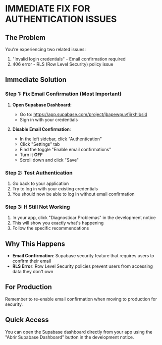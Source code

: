 # IMMEDIATE FIX FOR AUTHENTICATION ISSUES

## The Problem
You're experiencing two related issues:
1. "Invalid login credentials" - Email confirmation required
2. 406 error - RLS (Row Level Security) policy issue

## Immediate Solution

### Step 1: Fix Email Confirmation (Most Important)
1. **Open Supabase Dashboard**:
   - Go to: https://app.supabase.com/project/jbapewpuvfijrkhlbsid
   - Sign in with your credentials

2. **Disable Email Confirmation**:
   - In the left sidebar, click "Authentication"
   - Click "Settings" tab
   - Find the toggle "Enable email confirmations"
   - Turn it **OFF**
   - Scroll down and click "Save"

### Step 2: Test Authentication
1. Go back to your application
2. Try to log in with your existing credentials
3. You should now be able to log in without email confirmation

### Step 3: If Still Not Working
1. In your app, click "Diagnosticar Problemas" in the development notice
2. This will show you exactly what's happening
3. Follow the specific recommendations

## Why This Happens
- **Email Confirmation**: Supabase security feature that requires users to confirm their email
- **RLS Error**: Row Level Security policies prevent users from accessing data they don't own

## For Production
Remember to re-enable email confirmation when moving to production for security.

## Quick Access
You can open the Supabase dashboard directly from your app using the "Abrir Supabase Dashboard" button in the development notice.